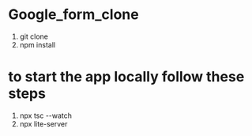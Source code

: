 # Google_form_clone
1. git clone
2. npm install
# to start the app locally follow these steps
1. npx tsc --watch
2. npx lite-server
